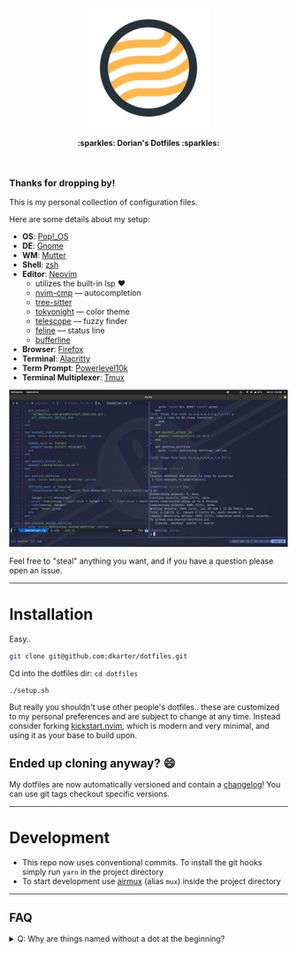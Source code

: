 <p align="center">
  <img
    src="logo.svg"
    alt="Dorian's Dotfiles Logo"
    width="220"
  />
</p>

<p align="center">
  <b>:sparkles: Dorian's Dotfiles :sparkles:</b>
</p>


<br />

### Thanks for dropping by!

This is my personal collection of configuration files.

Here are some details about my setup:

- **OS**: [Pop!_OS](https://pop.system76.com/)
- **DE**: [Gnome](https://www.gnome.org)
- **WM**: [Mutter](https://gitlab.gnome.org/GNOME/mutter)
- **Shell**: [zsh](https://www.zsh.org/)
- **Editor**: [Neovim](https://github.com/neovim/neovim/)
  - utilizes the built-in lsp ❤️
  - [nvim-cmp](https://github.com/hrsh7th/nvim-cmp) — autocompletion
  - [tree-sitter](https://github.com/nvim-treesitter/nvim-treesitter)
  - [tokyonight](https://github.com/folke/tokyonight.nvim) — color theme
  - [telescope](https://github.com/nvim-telescope/telescope.nvim) — fuzzy finder
  - [feline](https://github.com/famiu/feline.nvim) — status line
  - [bufferline](https://github.com/akinsho/nvim-bufferline.lua)
- **Browser**: [Firefox](https://www.mozilla.org/en-US/firefox/new/)
- **Terminal**: [Alacritty](https://alacritty.org/)
- **Term Prompt**: [Powerlevel10k](https://github.com/romkatv/powerlevel10k)
- **Terminal Multiplexer**: [Tmux](https://github.com/tmux/tmux)

![screenshot](./screenshot.png)

Feel free to "steal" anything you want, and if you have a question please open an issue.

--------

# Installation

Easy.. 

```sh
git clone git@github.com:dkarter/dotfiles.git
```

Cd into the dotfiles dir: `cd dotfiles`

```sh
./setup.sh
```

But really you shouldn't use other people's dotfiles.. these are customized to my personal preferences and are subject to change at any time. Instead consider forking [kickstart.nvim](https://github.com/nvim-lua/kickstart.nvim), which is modern and very minimal, and using it as your base to build upon.

## Ended up cloning anyway? 😄

My dotfiles are now automatically versioned and contain a [changelog](./CHANGELOG.md)!
You can use git tags checkout specific versions.

--------

# Development

- This repo now uses conventional commits. To install the git hooks simply run `yarn` in the project directory
- To start development use [airmux](https://github.com/dermoumi/airmux) (alias `mux`) inside the project directory



--------

## FAQ
<details>
<summary>Q: Why are things named without a dot at the beginning?</summary>
A: It makes it easier to include files in this repo if they are not named
exactly how they would be when symlinked over (I symlink the files here to my home
directory).  e.g. if I want to include the global `.gitignore` in this repo it
will override this repo's `.gitignore`.
</details>
